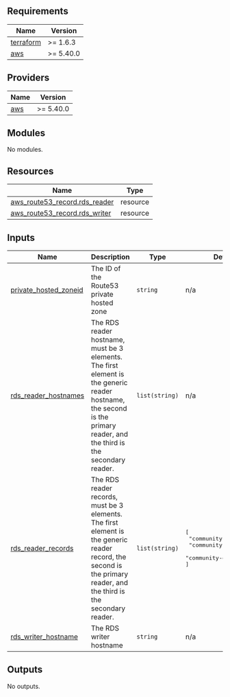 ## Requirements

| Name | Version |
|------|---------|
| <a name="requirement_terraform"></a> [terraform](#requirement\_terraform) | >= 1.6.3 |
| <a name="requirement_aws"></a> [aws](#requirement\_aws) | >= 5.40.0 |

## Providers

| Name | Version |
|------|---------|
| <a name="provider_aws"></a> [aws](#provider\_aws) | >= 5.40.0 |

## Modules

No modules.

## Resources

| Name | Type |
|------|------|
| [aws_route53_record.rds_reader](https://registry.terraform.io/providers/hashicorp/aws/latest/docs/resources/route53_record) | resource |
| [aws_route53_record.rds_writer](https://registry.terraform.io/providers/hashicorp/aws/latest/docs/resources/route53_record) | resource |

## Inputs

| Name | Description | Type | Default | Required |
|------|-------------|------|---------|:--------:|
| <a name="input_private_hosted_zoneid"></a> [private\_hosted\_zoneid](#input\_private\_hosted\_zoneid) | The ID of the Route53 private hosted zone | `string` | n/a | yes |
| <a name="input_rds_reader_hostnames"></a> [rds\_reader\_hostnames](#input\_rds\_reader\_hostnames) | The RDS reader hostname, must be 3 elements. The first element is the generic reader hostname, the second is the primary reader, and the third is the secondary reader. | `list(string)` | n/a | yes |
| <a name="input_rds_reader_records"></a> [rds\_reader\_records](#input\_rds\_reader\_records) | The RDS reader records, must be 3 elements. The first element is the generic reader record, the second is the primary reader, and the third is the secondary reader. | `list(string)` | <pre>[<br>  "community-db-ro",<br>  "community-db-reader1",<br>  "community-db-reader2"<br>]</pre> | no |
| <a name="input_rds_writer_hostname"></a> [rds\_writer\_hostname](#input\_rds\_writer\_hostname) | The RDS writer hostname | `string` | n/a | yes |

## Outputs

No outputs.
